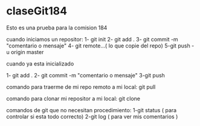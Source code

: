 # claseGit184
Esto es una prueba para la comision 184

cuando iniciamos un repositor:
1- git init
2- git add .
3- git commit -m "comentario o mensaje"
4- git remote...( lo que copie del repo)
5-git push  -u origin master

cuando ya esta inicializado

1- git add .
2- git commit -m "comentario o mensaje"
3-git push  

comando para traerme de mi repo remoto a mi local:
git pull

comando para clonar mi repositor a mi local:
git clone

comandos de git que no  necesitan procedimiento:
1-git status ( para controlar si esta todo correcto)
2-git log ( para ver mis comentarios )
